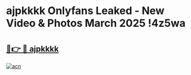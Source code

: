 # ajpkkkk Onlyfans Leaked - New Video & Photos March 2025 !4z5wa

# <h2><a href="https://1oyepr.iuczelnia.edu.pl?title=ajpkkkk&ref=4z5wa">🔗👉 🔴 ajpkkkk</a></h2>

[![acn](https://github.com/user-attachments/assets/0f9c940e-d8b0-45ae-aac7-cd30a18b3e1c)](https://1oyepr.iuczelnia.edu.pl?title=ajpkkkk&ref=4z5wa)

